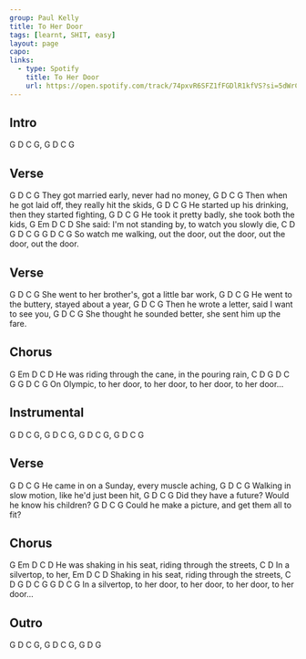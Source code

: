 ```yaml
---
group: Paul Kelly
title: To Her Door
tags: [learnt, SHIT, easy]
layout: page
capo: 
links: 
  - type: Spotify
    title: To Her Door
    url: https://open.spotify.com/track/74pxvR6SFZ1fFGDlR1kfVS?si=5dWrCeNQRLGg-KTf4dz3_g
---
```


## Intro

G D C G, G D C G

## Verse

G                 D    C             G
They got married early, never had no money,
G                D        C                    G
Then when he got laid off, they really hit the skids,
G                 D        C                  G
He started up his drinking, then they started fighting,
G                 D     C                  G
He took it pretty badly, she took both the kids,
G         Em               D      C                D
She said: I'm not standing by, to watch you slowly die,
            C       D        G    D        C    G        G    D        C    G
So watch me walking, out the door, out the door, out the door, out the door.

## Verse

G               D         C             G
She went to her brother's, got a little bar work,
G              D       C               G
He went to the buttery, stayed about a year,
G               D      C               G
Then he wrote a letter, said I want to see you,
G                      D     C                     G
She thought he sounded better, she sent him up the fare.

## Chorus

G   Em        D     C             D
He was riding through the cane, in the pouring rain,
  C    D   G    D       C    G       G    D       C    G
On Olympic, to her door, to her door, to her door, to her door...

## Instrumental

G D C G, G D C G, G D C G, G D C G  *<quiet>*

## Verse

G               D     C              G
He came in on a Sunday, every muscle aching,
G               D     C                     G
Walking in slow motion, like he'd just been hit,
G               D     C                   G
Did they have a future? Would he know his children?
G               D      C                     G   *<loud>*
Could he make a picture, and get them all to fit?

## Chorus

G   Em        D     C               D
He was shaking in his seat, riding through the streets,
      C         D
In a silvertop, to her,
Em           D     C                  D
Shaking in his seat, riding through the streets,
      C         D       G    D       C    G       G    D       C    G
In a silvertop, to her door, to her door, to her door, to her door...

## Outro

G D C G, G D C G, G D G


